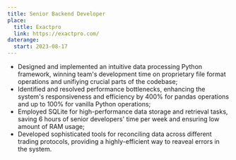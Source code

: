 ```yaml
---
title: Senior Backend Developer
place:
  title: Exactpro
  link: https://exactpro.com/
daterange:
  start: 2023-08-17
---
```


- Designed and implemented an intuitive data processing Python framework, winning team's development time on proprietary file format operations and unifiying crucial parts of the codebase;
- Identified and resolved performance bottlenecks, enhancing the system's responsiveness and efficiency by 400% for pandas operations and up to 100% for vanilla Python operations;
- Employed SQLite for high-performance data storage and retrieval tasks, saving 6 hours of senior developers' time per week and ensuring low amount of RAM usage;
- Developed sophisticated tools for reconciling data across different trading protocols, providing a highly-efficient way to reaveal errors in the system.
